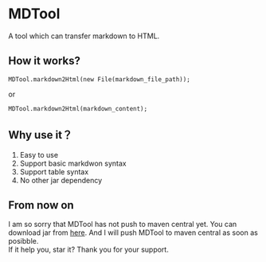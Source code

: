 # MDTool
A tool which can transfer markdown to HTML.

## How it works?
```
MDTool.markdown2Html(new File(markdown_file_path));
```
or 
```
MDTool.markdown2Html(markdown_content);
```

## Why use it？
1. Easy to use
2. Support basic markdwon syntax
3. Support table syntax
4. No other jar dependency

## From now on
I am so sorry that MDTool has not push to maven central yet. You can download jar from [here](https://github.com/cevin15/MDTool/tree/master/lib). And I will push MDTool to maven central as soon as posibble.  
If it help you, star it? Thank you for your support. 